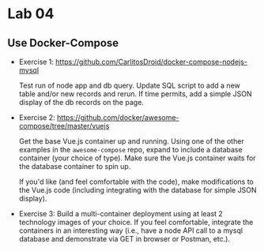 # Lab 04

## Use Docker-Compose

* Exercise 1: https://github.com/CarlitosDroid/docker-compose-nodejs-mysql

    Test run of node app and db query. Update SQL script to add a new table and/or new records and rerun.
	If time permits, add a simple JSON display of the db records on the page.

* Exercise 2: https://github.com/docker/awesome-compose/tree/master/vuejs

    Get the base Vue.js container up and running. Using one of the other examples in the `awesome-compose` repo, expand to include a database container (your choice of type). Make sure the Vue.js container waits for the database container to spin up.

    If you'd like (and feel comfortable with the code), make modifications to the Vue.js code (including integrating with the database for simple JSON display).

* Exercise 3: Build a multi-container deployment using at least 2 technology images of your choice. If you feel comfortable, integrate the containers in an interesting way (i.e., have a node API call to a mysql database and demonstrate via GET in browser or Postman, etc.).
